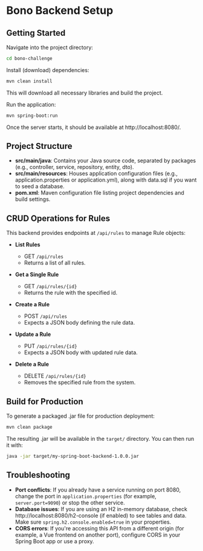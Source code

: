 # Bono Backend Setup

## Getting Started

Navigate into the project directory:

```bash
cd bono-challenge
```

Install (download) dependencies:

```bash
mvn clean install
```

This will download all necessary libraries and build the project.

Run the application:

```bash
mvn spring-boot:run
```

Once the server starts, it should be available at http://localhost:8080/.

## Project Structure

- **src/main/java**: Contains your Java source code, separated by packages (e.g., controller, service, repository, entity, dto).
- **src/main/resources**: Houses application configuration files (e.g., application.properties or application.yml), along with data.sql if you want to seed a database.
- **pom.xml**: Maven configuration file listing project dependencies and build settings.

## CRUD Operations for Rules

This backend provides endpoints at `/api/rules` to manage Rule objects:

- **List Rules**
  - GET `/api/rules`
  - Returns a list of all rules.

- **Get a Single Rule**
  - GET `/api/rules/{id}`
  - Returns the rule with the specified id.

- **Create a Rule**
  - POST `/api/rules`
  - Expects a JSON body defining the rule data.

- **Update a Rule**
  - PUT `/api/rules/{id}`
  - Expects a JSON body with updated rule data.

- **Delete a Rule**
  - DELETE `/api/rules/{id}`
  - Removes the specified rule from the system.

## Build for Production

To generate a packaged .jar file for production deployment:

```bash
mvn clean package
```

The resulting .jar will be available in the `target/` directory. You can then run it with:

```bash
java -jar target/my-spring-boot-backend-1.0.0.jar
```

## Troubleshooting

- **Port conflicts**: If you already have a service running on port 8080, change the port in `application.properties` (for example, `server.port=9090`) or stop the other service.
- **Database issues**: If you are using an H2 in-memory database, check http://localhost:8080/h2-console (if enabled) to see tables and data. Make sure `spring.h2.console.enabled=true` in your properties.
- **CORS errors**: If you're accessing this API from a different origin (for example, a Vue frontend on another port), configure CORS in your Spring Boot app or use a proxy.
```
